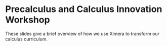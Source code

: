 # Precalculus and Calculus Innovation Workshop

These slides give a brief overview of how we use Ximera to transform our calculus curriculum.
